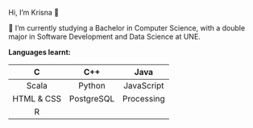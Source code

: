 Hi, I’m Krisna 👋

🌱 I’m currently studying a Bachelor in Computer Science, with a double major in Software Development and Data Science at UNE.

**Languages learnt:**

| C | C++ | Java |
:---: | :---: | :---: 
| Scala | Python | JavaScript |
| HTML & CSS | PostgreSQL | Processing |
| R | | |

